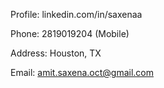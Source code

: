 Profile: linkedin.com/in/saxenaa

Phone: 2819019204 (Mobile)

Address: Houston, TX

Email: amit.saxena.oct@gmail.com

